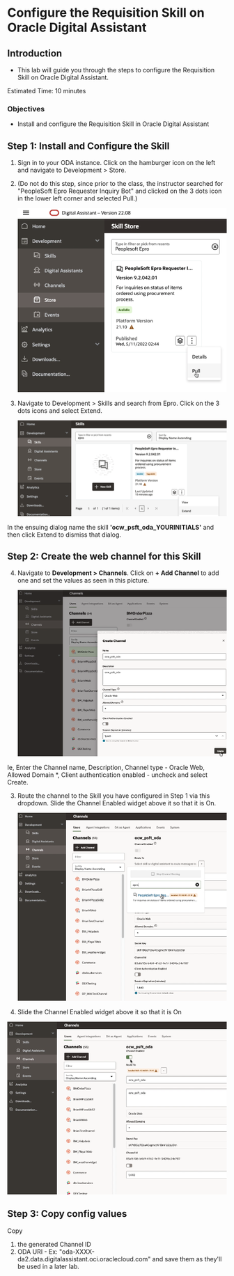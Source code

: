 # Configure the Requisition Skill on Oracle Digital Assistant

## **Introduction**

- This lab will guide you through the steps to configure the Requisition Skill on Oracle Digital Assistant.

Estimated Time: 10 minutes

### **Objectives**

- Install and configure the Requisition Skill in Oracle Digital Assistant

## **Step 1:** Install and Configure the Skill

1. Sign in to your ODA instance. Click on the hamburger icon on the left and navigate to Development > Store. 

2. (Do not do this step, since prior to the class, the instructor searched for "PeopleSoft Epro Requester Inquiry Bot" and clicked on the 3 dots icon in the lower left corner and selected Pull.)

    ![](images/pullskill.png " ")

3. Navigate to Development > Skills and search from Epro. Click on the 3 dots icons and select Extend.

	 ![](images/a.png " ")

 In the ensuing dialog name the skill **'ocw\_psft\_oda_YOURINITIALS'** and then click Extend to dismiss that dialog.





## **Step 2:** Create the web channel for this Skill



4. Navigate to **Development > Channels**. Click on **+ Add Channel** to add one and set the values as seen in this picture. 

    ![](images/1.png " ")

Ie, Enter the Channel name, Description, Channel type - Oracle Web, Allowed Domain *, Client authentication enabled - uncheck and select Create.

3. Route the channel to the Skill you have configured in Step 1 via this dropdown.  Slide the Channel Enabled widget above it so that it is On.

    ![](images/2.png " ")
    
4.  Slide the Channel Enabled widget above it so that it is On

![](images/3.png " ")

    

## **Step 3:** Copy config values

Copy 
1. the generated Channel ID
2. ODA URI - Ex: "oda-XXXX-da2.data.digitalassistant.oci.oraclecloud.com" and save them as they'll be used in a later lab.

